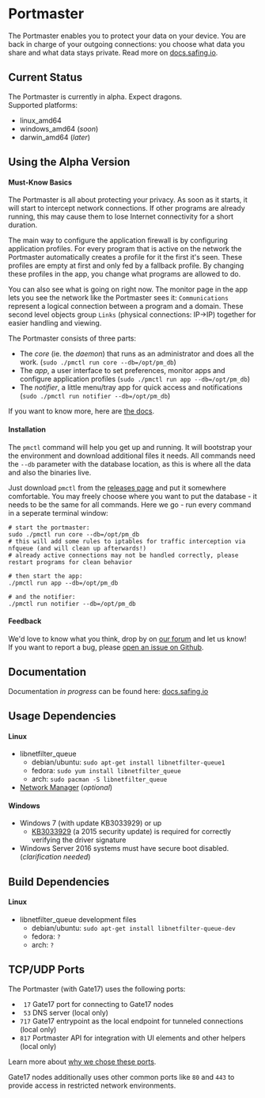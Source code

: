 # Portmaster

The Portmaster enables you to protect your data on your device. You are back in charge of your outgoing connections: you choose what data you share and what data stays private. Read more on [docs.safing.io](http://docs.safing.io/).

## Current Status

The Portmaster is currently in alpha. Expect dragons.  
Supported platforms:

- linux_amd64
- windows_amd64 (_soon_)
- darwin_amd64 (_later_)

## Using the Alpha Version

#### Must-Know Basics

The Portmaster is all about protecting your privacy. As soon as it starts, it will start to intercept network connections. If other programs are already running, this may cause them to lose Internet connectivity for a short duration.

The main way to configure the application firewall is by configuring application profiles. For every program that is active on the network the Portmaster automatically creates a profile for it the first it's seen. These profiles are empty at first and only fed by a fallback profile. By changing these profiles in the app, you change what programs are allowed to do.

You can also see what is going on right now. The monitor page in the app lets you see the network like the Portmaster sees it: `Communications` represent a logical connection between a program and a domain. These second level objects group `Links` (physical connections: IP->IP) together for easier handling and viewing.

The Portmaster consists of three parts:
- The _core_ (ie. the _daemon_) that runs as an administrator and does all the work. (`sudo ./pmctl run core --db=/opt/pm_db`)
- The _app_, a user interface to set preferences, monitor apps and configure application profiles (`sudo ./pmctl run app --db=/opt/pm_db`)
- The _notifier_, a little menu/tray app for quick access and notifications (`sudo ./pmctl run notifier --db=/opt/pm_db`)

If you want to know more, here are [the docs](http://docs.safing.io/).

#### Installation

The `pmctl` command will help you get up and running. It will bootstrap your the environment and download additional files it needs. All commands need the `--db` parameter with the database location, as this is where all the data and also the binaries live.

Just download `pmctl` from the [releases page](https://github.com/Safing/portmaster/releases) and put it somewhere comfortable. You may freely choose where you want to put the database - it needs to be the same for all commands. Here we go - run every command in a seperate terminal window:

    # start the portmaster:
    sudo ./pmctl run core --db=/opt/pm_db
    # this will add some rules to iptables for traffic interception via nfqueue (and will clean up afterwards!)
    # already active connections may not be handled correctly, please restart programs for clean behavior

    # then start the app:
    ./pmctl run app --db=/opt/pm_db

    # and the notifier:
    ./pmctl run notifier --db=/opt/pm_db

#### Feedback

We'd love to know what you think, drop by on [our forum](https://discourse.safing.community/) and let us know!  
If you want to report a bug, please [open an issue on Github](https://github.com/Safing/portmaster/issues/new).

## Documentation

Documentation _in progress_ can be found here: [docs.safing.io](http://docs.safing.io/)

## Usage Dependencies

#### Linux
- libnetfilter_queue
  - debian/ubuntu:  `sudo apt-get install libnetfilter-queue1`
  - fedora:         `sudo yum install libnetfilter_queue`
  - arch:           `sudo pacman -S libnetfilter_queue`
- [Network Manager](https://wiki.gnome.org/Projects/NetworkManager) (_optional_)

#### Windows
- Windows 7 (with update KB3033929) or up
  - [KB3033929](https://docs.microsoft.com/en-us/security-updates/SecurityAdvisories/2015/3033929) (a 2015 security update) is required for correctly verifying the driver signature
- Windows Server 2016 systems must have secure boot disabled. (_clarification needed_)

## Build Dependencies

#### Linux
- libnetfilter_queue development files
  - debian/ubuntu:  `sudo apt-get install libnetfilter-queue-dev`
  - fedora:         `?`
  - arch:           `?`

## TCP/UDP Ports

The Portmaster (with Gate17) uses the following ports:
- ` 17` Gate17 port for connecting to Gate17 nodes
- ` 53` DNS server (local only)
- `717` Gate17 entrypoint as the local endpoint for tunneled connections (local only)
- `817` Portmaster API for integration with UI elements and other helpers (local only)

Learn more about [why we chose these ports](https://docs.safing.io/docs/portmaster/os-integration.html).

Gate17 nodes additionally uses other common ports like `80` and `443` to provide access in restricted network environments.
